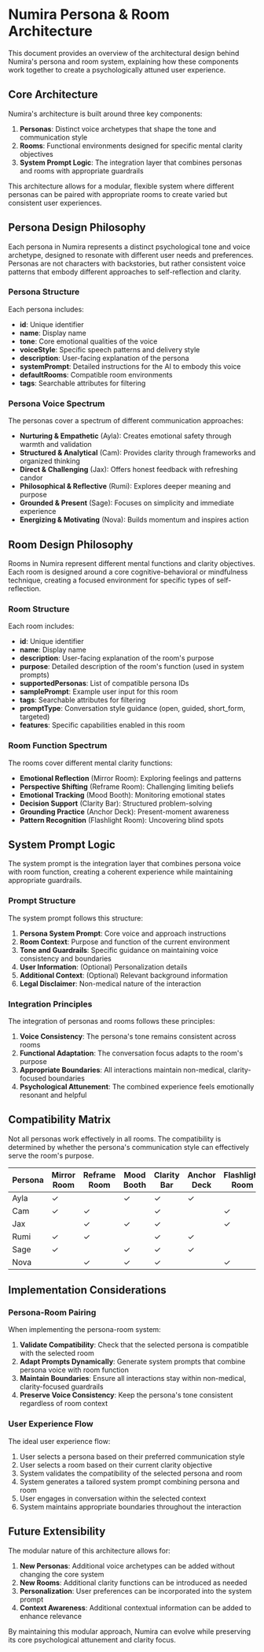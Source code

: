 # Numira Persona & Room Architecture

This document provides an overview of the architectural design behind Numira's persona and room system, explaining how these components work together to create a psychologically attuned user experience.

## Core Architecture

Numira's architecture is built around three key components:

1. **Personas**: Distinct voice archetypes that shape the tone and communication style
2. **Rooms**: Functional environments designed for specific mental clarity objectives
3. **System Prompt Logic**: The integration layer that combines personas and rooms with appropriate guardrails

This architecture allows for a modular, flexible system where different personas can be paired with appropriate rooms to create varied but consistent user experiences.

## Persona Design Philosophy

Each persona in Numira represents a distinct psychological tone and voice archetype, designed to resonate with different user needs and preferences. Personas are not characters with backstories, but rather consistent voice patterns that embody different approaches to self-reflection and clarity.

### Persona Structure

Each persona includes:

- **id**: Unique identifier
- **name**: Display name
- **tone**: Core emotional qualities of the voice
- **voiceStyle**: Specific speech patterns and delivery style
- **description**: User-facing explanation of the persona
- **systemPrompt**: Detailed instructions for the AI to embody this voice
- **defaultRooms**: Compatible room environments
- **tags**: Searchable attributes for filtering

### Persona Voice Spectrum

The personas cover a spectrum of different communication approaches:

- **Nurturing & Empathetic** (Ayla): Creates emotional safety through warmth and validation
- **Structured & Analytical** (Cam): Provides clarity through frameworks and organized thinking
- **Direct & Challenging** (Jax): Offers honest feedback with refreshing candor
- **Philosophical & Reflective** (Rumi): Explores deeper meaning and purpose
- **Grounded & Present** (Sage): Focuses on simplicity and immediate experience
- **Energizing & Motivating** (Nova): Builds momentum and inspires action

## Room Design Philosophy

Rooms in Numira represent different mental functions and clarity objectives. Each room is designed around a core cognitive-behavioral or mindfulness technique, creating a focused environment for specific types of self-reflection.

### Room Structure

Each room includes:

- **id**: Unique identifier
- **name**: Display name
- **description**: User-facing explanation of the room's purpose
- **purpose**: Detailed description of the room's function (used in system prompts)
- **supportedPersonas**: List of compatible persona IDs
- **samplePrompt**: Example user input for this room
- **tags**: Searchable attributes for filtering
- **promptType**: Conversation style guidance (open, guided, short_form, targeted)
- **features**: Specific capabilities enabled in this room

### Room Function Spectrum

The rooms cover different mental clarity functions:

- **Emotional Reflection** (Mirror Room): Exploring feelings and patterns
- **Perspective Shifting** (Reframe Room): Challenging limiting beliefs
- **Emotional Tracking** (Mood Booth): Monitoring emotional states
- **Decision Support** (Clarity Bar): Structured problem-solving
- **Grounding Practice** (Anchor Deck): Present-moment awareness
- **Pattern Recognition** (Flashlight Room): Uncovering blind spots

## System Prompt Logic

The system prompt is the integration layer that combines persona voice with room function, creating a coherent experience while maintaining appropriate guardrails.

### Prompt Structure

The system prompt follows this structure:

1. **Persona System Prompt**: Core voice and approach instructions
2. **Room Context**: Purpose and function of the current environment
3. **Tone and Guardrails**: Specific guidance on maintaining voice consistency and boundaries
4. **User Information**: (Optional) Personalization details
5. **Additional Context**: (Optional) Relevant background information
6. **Legal Disclaimer**: Non-medical nature of the interaction

### Integration Principles

The integration of personas and rooms follows these principles:

1. **Voice Consistency**: The persona's tone remains consistent across rooms
2. **Functional Adaptation**: The conversation focus adapts to the room's purpose
3. **Appropriate Boundaries**: All interactions maintain non-medical, clarity-focused boundaries
4. **Psychological Attunement**: The combined experience feels emotionally resonant and helpful

## Compatibility Matrix

Not all personas work effectively in all rooms. The compatibility is determined by whether the persona's communication style can effectively serve the room's purpose.

| Persona | Mirror Room | Reframe Room | Mood Booth | Clarity Bar | Anchor Deck | Flashlight Room |
|---------|-------------|--------------|------------|-------------|-------------|----------------|
| Ayla    | ✓           |              | ✓          | ✓           | ✓           |                |
| Cam     | ✓           | ✓            |            | ✓           |             | ✓              |
| Jax     |             | ✓            | ✓          | ✓           |             | ✓              |
| Rumi    | ✓           | ✓            |            | ✓           | ✓           |                |
| Sage    | ✓           |              | ✓          | ✓           | ✓           |                |
| Nova    |             | ✓            | ✓          | ✓           |             | ✓              |

## Implementation Considerations

### Persona-Room Pairing

When implementing the persona-room system:

1. **Validate Compatibility**: Check that the selected persona is compatible with the selected room
2. **Adapt Prompts Dynamically**: Generate system prompts that combine persona voice with room function
3. **Maintain Boundaries**: Ensure all interactions stay within non-medical, clarity-focused guardrails
4. **Preserve Voice Consistency**: Keep the persona's tone consistent regardless of room context

### User Experience Flow

The ideal user experience flow:

1. User selects a persona based on their preferred communication style
2. User selects a room based on their current clarity objective
3. System validates the compatibility of the selected persona and room
4. System generates a tailored system prompt combining persona and room
5. User engages in conversation within the selected context
6. System maintains appropriate boundaries throughout the interaction

## Future Extensibility

The modular nature of this architecture allows for:

1. **New Personas**: Additional voice archetypes can be added without changing the core system
2. **New Rooms**: Additional clarity functions can be introduced as needed
3. **Personalization**: User preferences can be incorporated into the system prompt
4. **Context Awareness**: Additional contextual information can be added to enhance relevance

By maintaining this modular approach, Numira can evolve while preserving its core psychological attunement and clarity focus.
